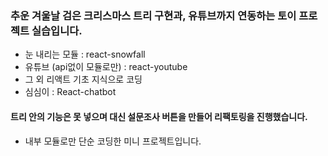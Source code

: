 ### 추운 겨울날 검은 크리스마스 트리 구현과, 유튜브까지 연동하는 토이 프로젝트 실습입니다.

* 눈 내리는 모듈 : react-snowfall
* 유튜브 (api없이 모듈로만) : react-youtube
* 그 외 리액트 기초 지식으로 코딩
* 심심이 : React-chatbot

#### 트리 안의 기능은 못 넣으며 대신 설문조사 버튼을 만들어 리팩토링을 진행했습니다.
* 내부 모듈로만 단순 코딩한 미니 프로젝트입니다.
